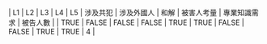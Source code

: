 | L1 | L2 | L3 | L4 | L5 | 涉及共犯 | 涉及外國人 | 和解 | 被害人考量 | 專業知識需求 | 被告人數 |
| TRUE | FALSE | FALSE | FALSE | TRUE | TRUE | FALSE | FALSE | TRUE | TRUE | 4 |